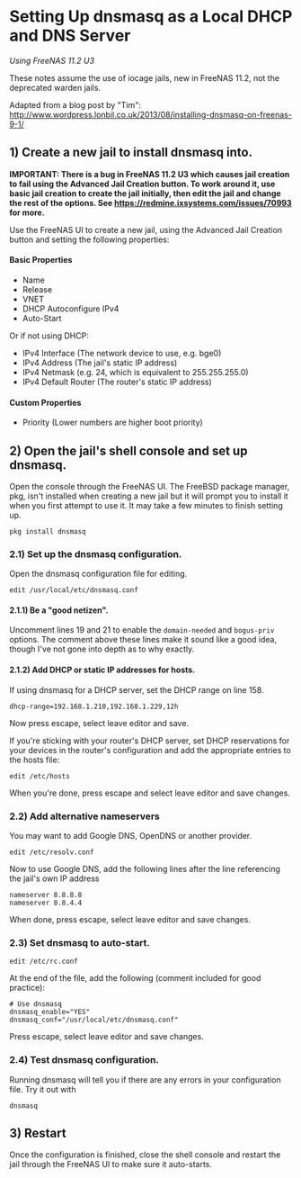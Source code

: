 # Setting Up dnsmasq as a Local DHCP and DNS Server
_Using FreeNAS 11.2 U3_

These notes assume the use of iocage jails, new in FreeNAS 11.2, not the deprecated warden jails.

Adapted from a blog post by "Tim": http://www.wordpress.lonbil.co.uk/2013/08/installing-dnsmasq-on-freenas-9-1/

## 1) Create a new jail to install dnsmasq into.
**IMPORTANT: There is a bug in FreeNAS 11.2 U3 which causes jail creation to fail using the Advanced Jail Creation button. To work around it, use basic jail creation to create the jail initially, then edit the jail and change the rest of the options. See https://redmine.ixsystems.com/issues/70993 for more.**

Use the FreeNAS UI to create a new jail, using the Advanced Jail Creation button and setting the following properties:
#### Basic Properties
- Name
- Release
- VNET
- DHCP Autoconfigure IPv4
- Auto-Start

Or if not using DHCP:
- IPv4 Interface (The network device to use, e.g. bge0)
- IPv4 Address (The jail's static IP address)
- IPv4 Netmask (e.g. 24, which is equivalent to 255.255.255.0)
- IPv4 Default Router (The router's static IP address)
#### Custom Properties
- Priority (Lower numbers are higher boot priority)

## 2) Open the jail's shell console and set up dnsmasq.
Open the console through the FreeNAS UI. The FreeBSD package manager, pkg, isn't installed when creating a new jail but it will prompt you to install it when you first attempt to use it. It may take a few minutes to finish setting up.
```
pkg install dnsmasq
```

### 2.1) Set up the dnsmasq configuration.
Open the dnsmasq configuration file for editing.
```
edit /usr/local/etc/dnsmasq.conf
```
#### 2.1.1) Be a "good netizen".
Uncomment lines 19 and 21 to enable the `domain-needed` and `bogus-priv` options. The comment above these lines make it sound like a good idea, though I've not gone into depth as to why exactly.

#### 2.1.2) Add DHCP or static IP addresses for hosts.
If using dnsmasq for a DHCP server, set the DHCP range on line 158.
```
dhcp-range=192.168.1.210,192.168.1.229,12h
```
Now press escape, select leave editor and save.

If you're sticking with your router's DHCP server, set DHCP reservations for your devices in the router's configuration and add the appropriate entries to the hosts file:
```
edit /etc/hosts
```
When you're done, press escape and select leave editor and save changes.

### 2.2) Add alternative nameservers
You may want to add Google DNS, OpenDNS or another provider.
```
edit /etc/resolv.conf
```

Now to use Google DNS, add the following lines after the line referencing the jail's own IP address
```
nameserver 8.8.8.8
nameserver 8.8.4.4
```
When done, press escape, select leave editor and save changes.

### 2.3) Set dnsmasq to auto-start.
```
edit /etc/rc.conf
```
At the end of the file, add the following (comment included for good practice):
```
# Use dnsmasq
dnsmasq_enable="YES"
dnsmasq_conf="/usr/local/etc/dnsmasq.conf"
```
Press escape, select leave editor and save changes.

### 2.4) Test dnsmasq configuration.
Running dnsmasq will tell you if there are any errors in your configuration file. Try it out with
```
dnsmasq
```

## 3) Restart
Once the configuration is finished, close the shell console and restart the jail through the FreeNAS UI to make sure it auto-starts.
